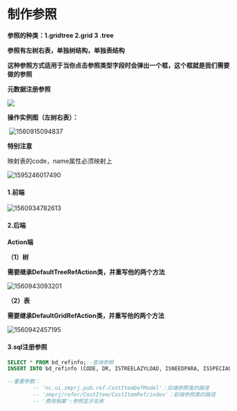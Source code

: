# 制作参照

**参照的种类：1.gridtree   2.grid  3 .tree**

**参照有左树右表，单独树结构，单独表结构**

**这种参照方式适用于当你点击参照类型字段时会弹出一个框，这个框就是我们需要做的参照**

**元数据注册参照**

![](F:\图片存档\1560914972504.png)

**操作实例图（左树右表）：**

​	![1560915094837](F:\图片存档\1560915094837.png)

**特别注意**

映射表的code，name属性必须映射上

![1595246017490](F:\图片存档\1595246017490.png)

#### 1.前端

![1560934782613](F:\图片存档\1560934782613.png)

#### 2.后端

**Action端**

**（1）树**

**需要继承DefaultTreeRefAction类，并重写他的两个方法**

![1560943093201](F:\图片存档\1560943093201.png)

**（2）表**

​	**需要继承DefaultGridRefAction类，并重写他的两个方法**

![1560942457195](F:\图片存档\1560942457195.png)

#### 3.sql注册参照

```sql
SELECT * FROM bd_refinfo;--查询参照
INSERT INTO bd_refinfo (CODE, DR, ISTREELAZYLOAD, ISNEEDPARA, ISSPECIALREF, LAYER, METADATANAMESPACE, METADATATYPENAME, MODULENAME, NAME, PARA1, PARA2, PARA3, PK_COUNTRY, PK_INDUSTRY, PK_REFINFO, REFCLASS, REFPATH, REFSYSTEM, REFTYPE, RESERV1, RESERV2, RESERV3, RESID, RESIDPATH, TS, WHEREPART) VALUES ('H9H1A107', 0, 'Y', null, null, -1, 'zmprj', 'Costitem', 'zmprj', '费用档案', null, null, null, null, null, '0001Z3ZZ00000000item', '''nc.ui.zmprj.pub.ref.CostItemDefModel', 'zmprj/refer/CostItem/CostItemRef/index', null, 2, null, null, null, '费用档案', 'ref', '2019-05-01 12:52:44', null);--注册参照

--重要参数：
		-- 'nc.ui.zmprj.pub.ref.CostItemDefModel'：后端参照类的路径
		-- 'zmprj/refer/CostItem/CostItemRef/index'：前端参照类的路径
		-- '费用档案':参照显示名称

```







